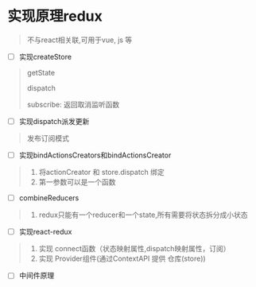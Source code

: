 # 实现原理redux

> 不与react相关联,可用于vue, js 等

- [ ] 实现createStore

> getState 
>
> dispatch
>
> subscribe: 返回取消监听函数

- [ ] 实现dispatch派发更新

> 发布订阅模式

- [ ] 实现bindActionsCreators和bindActionsCreator

> 1. 将actionCreator 和 store.dispatch 绑定
> 2. 第一参数可以是一个函数

- [ ] combineReducers

> 1. redux只能有一个reducer和一个state,所有需要将状态拆分成小状态

- [ ] 实现react-redux

> 1. 实现 connect函数（状态映射属性,dispatch映射属性，订阅）
> 2. 实现 Provider组件(通过ContextAPI 提供 仓库(store))

- [ ] 中间件原理